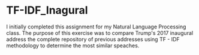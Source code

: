 # TF-IDF_Inagural

I initially completed this assignment for my Natural Language Processing class. The purpose of this exercise was to compare Trump's 2017 inaugural address the complete repository of previous addresses using TF - IDF methodology to determine the most similar speaches. 
